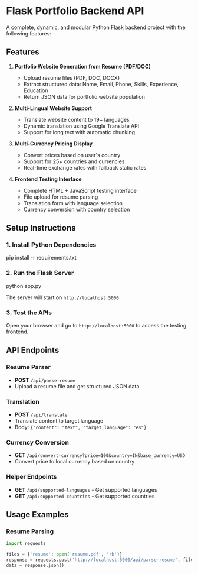 # Flask Portfolio Backend API

A complete, dynamic, and modular Python Flask backend project with the following features:

## Features

1. **Portfolio Website Generation from Resume (PDF/DOC)**
   - Upload resume files (PDF, DOC, DOCX)
   - Extract structured data: Name, Email, Phone, Skills, Experience, Education
   - Return JSON data for portfolio website population

2. **Multi-Lingual Website Support**
   - Translate website content to 19+ languages
   - Dynamic translation using Google Translate API
   - Support for long text with automatic chunking

3. **Multi-Currency Pricing Display**
   - Convert prices based on user's country
   - Support for 25+ countries and currencies
   - Real-time exchange rates with fallback static rates

4. **Frontend Testing Interface**
   - Complete HTML + JavaScript testing interface
   - File upload for resume parsing
   - Translation form with language selection
   - Currency conversion with country selection


## Setup Instructions

### 1. Install Python Dependencies


pip install -r requirements.txt


### 2. Run the Flask Server


python app.py


The server will start on `http://localhost:5000`

### 3. Test the APIs

Open your browser and go to `http://localhost:5000` to access the testing frontend.

## API Endpoints

### Resume Parser
- **POST** `/api/parse-resume`
- Upload a resume file and get structured JSON data

### Translation
- **POST** `/api/translate`
- Translate content to target language
- Body: `{"content": "text", "target_language": "es"}`

### Currency Conversion
- **GET** `/api/convert-currency?price=100&country=IN&base_currency=USD`
- Convert price to local currency based on country

### Helper Endpoints
- **GET** `/api/supported-languages` - Get supported languages
- **GET** `/api/supported-countries` - Get supported countries

## Usage Examples

### Resume Parsing
```python
import requests

files = {'resume': open('resume.pdf', 'rb')}
response = requests.post('http://localhost:5000/api/parse-resume', files=files)
data = response.json()
